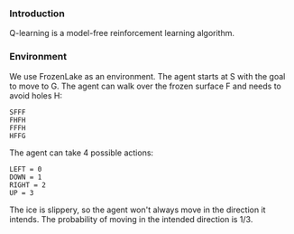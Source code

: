 ### Introduction
Q-learning is a model-free reinforcement learning algorithm. 

### Environment
We use FrozenLake as an environment. The agent starts at S with the goal to
move to G. The agent can walk over the frozen surface F and needs to avoid
holes H:

```
SFFF
FHFH
FFFH
HFFG
```

The agent can take 4 possible actions:
```
LEFT = 0
DOWN = 1
RIGHT = 2
UP = 3
```


The ice is slippery, so the agent won't always move in the 
direction it intends. The probability of moving in the intended direction is 1/3.

<!--
### Q-learning

https://www.cs.toronto.edu/~vmnih/docs/dqn.pdf

Q*(s,a): optimal action-value function

If the optimal value Q*(s',a') 


The optimal policy is to select the action a' maximizing the expected value of
r+ \gamma


```
r + gamma * Q*(s', a')
```


Estimate the action-value function doing an iterative update 


```python
next_q = reward + discount_rate * max_Q
```

Such value iteration algorihms converge to the optimal action-value function.


A non-linear function approximator is used to estimate the 
action-value function. This function approximator could be a neural network.
the neural network is trained by minimising the loss function

```python
(y - Q(s,a, parameter))^2
```


```python
y = reward + discount_rate * max(Q(s', a', params))
```
-->

